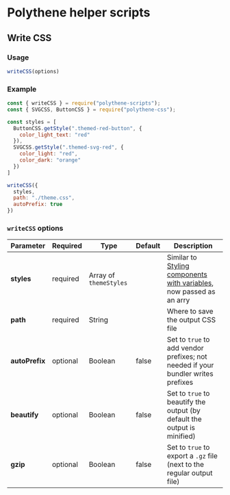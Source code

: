 # Polythene helper scripts


## Write CSS

### Usage

~~~javascript
writeCSS(options)
~~~

### Example

~~~javascript
const { writeCSS } = require("polythene-scripts");
const { SVGCSS, ButtonCSS } = require("polythene-css");

const styles = [
  ButtonCSS.getStyle(".themed-red-button", {
    color_light_text: "red"
  }),
  SVGCSS.getStyle(".themed-svg-red", {
    color_light: "red",
    color_dark: "orange"
  })
]

writeCSS({
  styles,
  path: "./theme.css",
  autoPrefix: true
})
~~~

### `writeCSS` options

| **Parameter** |  **Required** | **Type** | **Default** | **Description** |
| ------------- | -------------- | -------- | ----------- | --------------- |
| **styles**    | required       | Array of `themeStyles` |  | Similar to [Styling components with variables](../theming/configuration-variables.md), now passed as an arry  |
| **path**      | required       | String   |             |  Where to save the output CSS file |
| **autoPrefix** | optional      | Boolean  | false       | Set to `true` to add vendor prefixes; not needed if your bundler writes prefixes |
| **beautify**  | optional       | Boolean  | false       | Set to `true` to beautify the output (by default the output is minified) |
| **gzip**      | optional       | Boolean  | false       | Set to `true` to export a `.gz` file (next to the regular output file)  |




